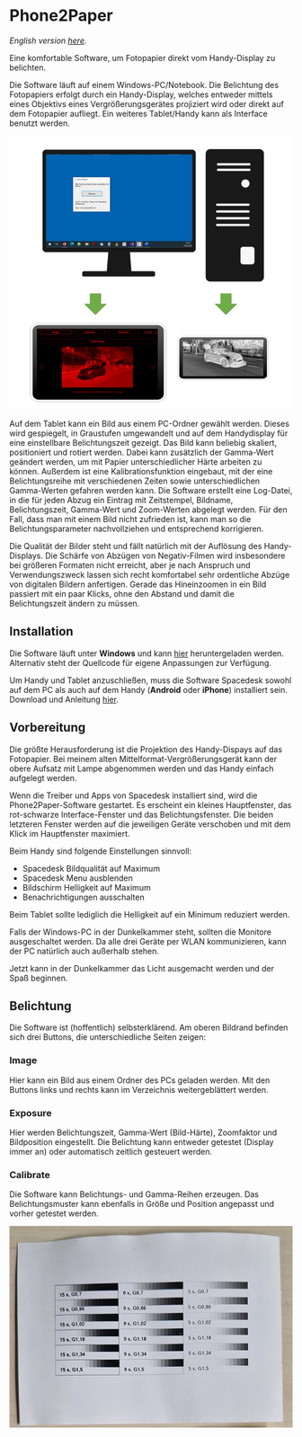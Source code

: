 # Phone2Paper  

_English version [here](https://github.com/CodeKek/Phone2Paper/blob/master/README_EN.md)._

Eine komfortable Software, um Fotopapier direkt vom Handy-Display zu belichten.

Die Software läuft auf einem Windows-PC/Notebook. 
Die Belichtung des Fotopapiers erfolgt durch ein Handy-Display, welches entweder mittels eines Objektivs eines Vergrößerungsgerätes projiziert wird oder direkt auf dem Fotopapier aufliegt. 
Ein weiteres Tablet/Handy kann als Interface benutzt werden.

![Overview](https://raw.githubusercontent.com/CodeKek/Phone2Paper/master/Overview.jpg)

Auf dem Tablet kann ein Bild aus einem PC-Ordner gewählt werden. Dieses wird gespiegelt, in Graustufen umgewandelt und auf dem Handydisplay für eine einstellbare Belichtungszeit gezeigt. Das Bild kann beliebig skaliert, positioniert und rotiert werden. Dabei kann zusätzlich der Gamma-Wert geändert werden, um mit Papier unterschiedlicher Härte arbeiten zu können.
Außerdem ist eine Kalibrationsfunktion eingebaut, mit der eine Belichtungsreihe mit verschiedenen Zeiten sowie unterschiedlichen Gamma-Werten gefahren werden kann.
Die Software erstellt eine Log-Datei, in die für jeden Abzug ein Eintrag mit Zeitstempel, Bildname, Belichtungszeit, Gamma-Wert und Zoom-Werten abgelegt werden. Für den Fall, dass man mit einem Bild nicht zufrieden ist, kann man so die Belichtungsparameter nachvollziehen und entsprechend korrigieren.

Die Qualität der Bilder steht und fällt natürlich mit der Auflösung des Handy-Displays. Die Schärfe von Abzügen von Negativ-Filmen wird insbesondere bei größeren Formaten nicht erreicht, aber je nach Anspruch und Verwendungszweck lassen sich recht komfortabel sehr ordentliche Abzüge von digitalen Bildern anfertigen. Gerade das Hineinzoomen in ein Bild passiert mit ein paar Klicks, ohne den Abstand und damit die Belichtungszeit ändern zu müssen.

## Installation 

Die Software läuft unter **Windows** und kann [hier](https://github.com/CodeKek/Phone2Paper/blob/master/Phone2Paper.exe) heruntergeladen werden. Alternativ steht der Quellcode für eigene Anpassungen zur Verfügung. 

Um Handy und Tablet anzuschließen, muss die Software Spacedesk sowohl auf dem PC als auch auf dem Handy (**Android** oder **iPhone**) installiert sein.
Download und Anleitung  [hier](https://www.spacedesk.net/de/).

## Vorbereitung

Die größte Herausforderung ist die Projektion des Handy-Dispays auf das Fotopapier. Bei meinem alten Mittelformat-Vergrößerungsgerät kann der obere Aufsatz mit Lampe abgenommen werden und das Handy einfach aufgelegt werden.

Wenn die Treiber und Apps von Spacedesk installiert sind, wird die Phone2Paper-Software gestartet. Es erscheint ein kleines Hauptfenster, das rot-schwarze Interface-Fenster und das Belichtungsfenster. Die beiden letzteren Fenster werden auf die jeweiligen Geräte verschoben und mit dem Klick im Hauptfenster maximiert.

Beim Handy sind folgende Einstellungen sinnvoll:
* Spacedesk Bildqualität auf Maximum
* Spacedesk Menu ausblenden
* Bildschirm Helligkeit auf Maximum
* Benachrichtigungen ausschalten

Beim Tablet sollte lediglich die Helligkeit auf ein Minimum reduziert werden. 

Falls der Windows-PC in der Dunkelkammer steht, sollten die Monitore ausgeschaltet werden. Da alle drei Geräte per WLAN kommunizieren, kann der PC natürlich auch außerhalb stehen. 

Jetzt kann in der Dunkelkammer das Licht ausgemacht werden und der Spaß beginnen. 

## Belichtung

Die Software ist (hoffentlich) selbsterklärend. Am oberen Bildrand befinden sich drei Buttons, die unterschiedliche Seiten zeigen:

### Image 
Hier kann ein Bild aus einem Ordner des PCs geladen werden. Mit den Buttons links und rechts kann im Verzeichnis weitergeblättert werden.

### Exposure
Hier werden Belichtungszeit, Gamma-Wert (Bild-Härte), Zoomfaktor und Bildposition eingestellt.
Die Belichtung kann entweder getestet (Display immer an) oder automatisch zeitlich gesteuert werden.

### Calibrate
Die Software kann Belichtungs- und Gamma-Reihen erzeugen. Das Belichtungsmuster kann ebenfalls in Größe und Position angepasst und vorher getestet werden.

![Belichtungsreihe](https://github.com/CodeKek/Phone2Paper/blob/master/B-Reihe.jpg)





